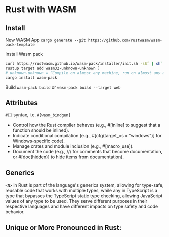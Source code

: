 # Rust with WASM

## Install
New WASM App
`cargo generate --git https://github.com/rustwasm/wasm-pack-template`

Install Wasm pack
```bash
curl https://rustwasm.github.io/wasm-pack/installer/init.sh -sSf | sh`
rustup target add wasm32-unknown-unknown ]
# unknown-unknown = “Compile on almost any machine, run on almost any machine”
cargo install wasm-pack
```

Build
`wasm-pack build`
or
`wasm-pack build --target web`


## Attributes
`#[]` syntax, i.e. `#[wasm_bindgen]`
- Control how the Rust compiler behaves (e.g., #[inline] to suggest that a function should be inlined).
- Indicate conditional compilation (e.g., #[cfg(target_os = "windows")] for Windows-specific code).
- Manage crates and module inclusion (e.g., #[macro_use]).
- Document the code (e.g., /// for comments that become documentation, or #[doc(hidden)] to hide items from documentation).

## Generics
`<N>` in Rust is part of the language's generics system, allowing for type-safe, reusable code that works with multiple types, while any in TypeScript is a type that bypasses the TypeScript static type checking, allowing JavaScript values of any type to be used. They serve different purposes in their respective languages and have different impacts on type safety and code behavior.

## Unique or More Pronounced in Rust:
